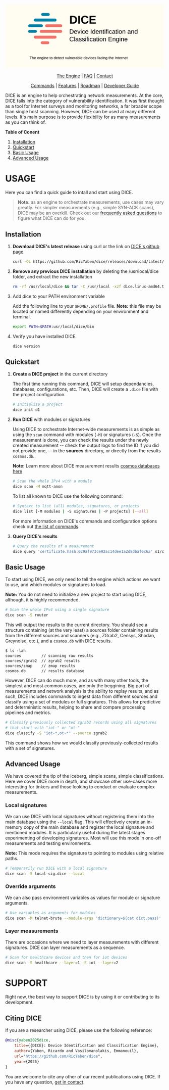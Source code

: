 <p align="center">

![Header](./docs/logo/banner.png)

</p>

<div align="center">

[The Engine](docs/the_engine.md) |
[FAQ](docs/faq.md) |
[Contact](docs/contact.md)

[Commands](docs/commands.md) |
[Features](docs/features.md) |
[Roadmap](docs/roadmap.md) |
[Developer Guide](docs/dev.md)

</div>

DICE is an engine to help orchestrating network measurements.
At the core, DICE falls into the category of vulnerability identification.
It was first thought as a tool for Internet surveys and monitoring networks, a far broader scope than single host scanning.
However, DICE can be used at many different levels.
It's main purpose is to provide flexibility for as many measurements as you can think of.

__Table of Conent__

1. [Installation](#installation)
2. [Quickstart](#quickstart)
3. [Basic Usage](#basic-usage)
4. [Advanced Usage](#advanced-usage)

# USAGE

Here you can find a quick guide to intall and start using DICE.

> __Note:__ as an engine to orchestrate measurements, use cases may vary greatly.
For simpler measurements (e.g., simple SYN-ACK scans), DICE may be an overkill.
Check out our [frequently asked questions](docs/faq.md) to figure what DICE can do for you.

## Installation

1. __Download DICE's latest release__ using curl or the link on [DICE's github page](https://github.com/RicYaben/dice/releases)

    ```sh
    curl -OL https://github.com/RicYaben/dice/releases/download/latest/dice.linux-amd64.tar.gz
    ```

2. __Remove any previous DICE installation__ by deleting the /usr/local/dice folder, and extract the new installation

    ```sh
    rm -rf /usr/local/dice && tar -C /usr/local -xzf dice.linux-amd64.tar.gz
    ```

3. Add dice to your PATH environment variable

    Add the following line to your `$HOME/.profile` file.
    __Note:__ this file may be located or named differently depending on your environment and terminal.

    ```sh
    export PATH=$PATH:usr/local/dice/bin
    ```

4. Verify you have installed DICE.

    ```sh
    dice version
    ```

## Quickstart

1. __Create a DICE project__ in the current directory

    The first time running this command, DICE will setup dependancies, databases, configurations, etc.
    Then, DICE will create a `.dice` file with the project configuration.

    ```sh
    # Initialize a project
    dice init d1
    ```

2. __Run DICE__ with modules or signatures

    Using DICE to orchestrate Internet-wide measurements is as simple as using the `scan` command with modules (`-M`) or signatures (`-S`).
    Once the measurement is done, you can check the results under the newly created measurement -- check the output logs to find the ID if you did not provide one, -- in the __sources__ directory, or directly from the results `cosmos.db`.

    __Note:__ Learn more about DICE measurement results [cosmos databases here](docs/cosmos.md)

    ```sh
    # Scan the whole IPv4 with a module
    dice scan -M mqtt-anon
    ```

    To list all known to DICE use the following command:

    ```sh
    # Syntaxt to list (all) modules, signatures, or projects
    dice list [-M modules | -S signatures | -P projects] [--all]
    ```

    For more information on DICE's commands and configuration options check out [the list of commands](docs/commands.md).

3. __Query DICE's results__

    ```sh
    # Query the results of a measurement
    dice query 'certificate.hash:029af973ce92ac14dee1a2d8dbaf0c6a' s1/cosmos.db
    ```

## Basic Usage

To start using DICE, we only need to tell the engine which actions we want to use, and which modules or signatures to load.

__Note:__ You do not need to initialize a new project to start using DICE, although, it is highly recommended.

```bash
# Scan the whole IPv4 using a single signature
dice scan -S router
```

This will output the results to the current directory.
You should see a structure containing (at the very least) a sources folder containing results from the different sources and scanners (e.g., ZGrab2, Censys, Shodan, Greynoise, etc.), and a `cosmos.db` with DICE results.

```text
$ ls -lah
sources         // scanning raw results
sources/zgrab2  // zgrab2 results
sources/zmap    // zmap results
cosmos.db       // results database
```

However, DICE can do much more, and as with many other tools, the simplest and most common cases, are only the beggining.
Big part of measurements and network analysis is the ability to replay results, and as such, DICE includes commands to ingest data from different sources and classify using a set of modules or full signatures.
This allows for predictive and deterministic results, helping to share and compare processing pipelines and metrics.

```bash
# Classify previously collected zgrab2 records using all signatures 
# that start with "iot-" or "ot-" 
dice classify -S "iot-*,ot-*" --source zgrab2 
```

This command shows how we would classify previously-collected results with a set of signatures.

## Advanced Usage

We have covered the tip of the iceberg, simple scans, simple classifications.
Here we cover DICE more in depth, and showcase other use-cases more interesting for tinkers and those looking to conduct or evaluate complex measurements.

### Local signatures

We can use DICE with local signatures without registering them into the main database using the `--local` flag.
This will effectively create an in-memory copy of the main database and register the local signature and mentioned modules.
It is particularly useful during the latest stages experimenting of developing signatures.
Most will use this mode in one-off measurements and testing environments.

__Note:__ This mode requires the signature to pointing to modules using relative paths.

```sh
# Temporarily run DICE with a local signature
dice scan -S local-sig.dice --local  
```

### Override arguments

We can also pass environment variables as values for module or signature arguments.

```sh
# Use variables as arguments for modules
dice scan -M telnet-brute --module-args 'dictionary=$(cat dict.pass)'
```

### Layer measurements

There are occasions where we need to layer measurements with different signatures.
DICE can layer measurements as a sequence.

```sh
# Scan for healthcare devices and then for iot devices
dice scan -S healthcare --layer=1 -S iot --layer=2
```

# SUPPORT

Right now, the best way to support DICE is by using it or contributing to its development.

## Citing DICE

If you are a researcher using DICE, please use the following reference:

```bib
@misc{yaben2025dice,
    title={{DICE}: Device Identification and Classification Engine},
    author={Yaben, Ricardo and Vasilomanolakis, Emmanouil},
    url="https://github.com/RicYaben/dice",
    year={2025}
}
```

You are welcome to cite any other of our recent publications using DICE.
If you have any question, [get in contact](docs/contact.md).
